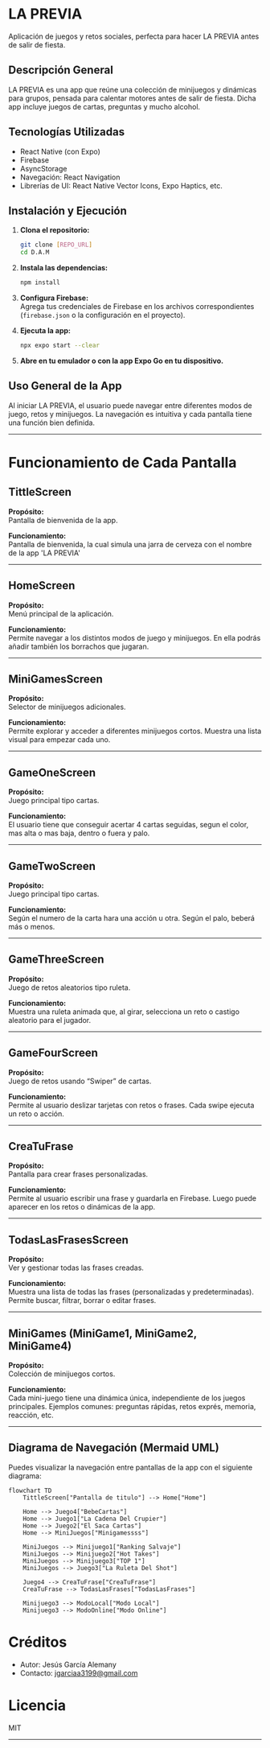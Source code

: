 
  
# LA PREVIA

Aplicación de juegos y retos sociales, perfecta para hacer LA PREVIA antes de salir de fiesta.

## Descripción General

LA PREVIA es una app que reúne una colección de minijuegos y dinámicas para grupos, pensada para calentar motores antes de salir de fiesta. Dicha app incluye juegos de cartas, preguntas y mucho alcohol.

## Tecnologías Utilizadas

- React Native (con Expo)
- Firebase
- AsyncStorage
- Navegación: React Navigation
- Librerías de UI: React Native Vector Icons, Expo Haptics, etc.

## Instalación y Ejecución

1. **Clona el repositorio:**  
   ```bash
   git clone [REPO_URL]
   cd D.A.M
   ```

2. **Instala las dependencias:**  
   ```bash
   npm install
   ```

3. **Configura Firebase:**  
   Agrega tus credenciales de Firebase en los archivos correspondientes (`firebase.json` o la configuración en el proyecto).

4. **Ejecuta la app:**  
  
   ```bash
   npx expo start --clear
   ```

5. **Abre en tu emulador o con la app Expo Go en tu dispositivo.**

## Uso General de la App

Al iniciar LA PREVIA, el usuario puede navegar entre diferentes modos de juego, retos y minijuegos. La navegación es intuitiva y cada pantalla tiene una función bien definida.

---

# Funcionamiento de Cada Pantalla

## TittleScreen

**Propósito:**  
Pantalla de bienvenida de la app.

**Funcionamiento:**  
Pantalla de bienvenida, la cual simula una jarra de cerveza con el nombre de la app 'LA PREVIA'

---

## HomeScreen

**Propósito:**  
Menú principal de la aplicación.

**Funcionamiento:**  
Permite navegar a los distintos modos de juego y minijuegos. En ella podrás añadir también los borrachos que jugaran.

---


## MiniGamesScreen

**Propósito:**  
Selector de minijuegos adicionales.

**Funcionamiento:**  
Permite explorar y acceder a diferentes minijuegos cortos. Muestra una lista visual para empezar cada uno.

---

## GameOneScreen

**Propósito:**  
Juego principal tipo cartas.

**Funcionamiento:**  
El usuario tiene que conseguir acertar 4 cartas seguidas, segun el color, mas alta o mas baja, dentro o fuera y palo.

---

## GameTwoScreen 

**Propósito:**  
Juego principal tipo cartas.

**Funcionamiento:**  
Según el numero de la carta hara una acción u otra. Según el palo, beberá más o menos.

---

## GameThreeScreen

**Propósito:**  
Juego de retos aleatorios tipo ruleta.

**Funcionamiento:**  
Muestra una ruleta animada que, al girar, selecciona un reto o castigo aleatorio para el jugador. 

---

## GameFourScreen 

**Propósito:**  
Juego de retos usando “Swiper” de cartas.

**Funcionamiento:**  
Permite al usuario deslizar tarjetas con retos o frases. Cada swipe ejecuta un reto o acción.

---

## CreaTuFrase

**Propósito:**  
Pantalla para crear frases personalizadas.

**Funcionamiento:**  
Permite al usuario escribir una frase y guardarla en Firebase. Luego puede aparecer en los retos o dinámicas de la app.

---

## TodasLasFrasesScreen

**Propósito:**  
Ver y gestionar todas las frases creadas.

**Funcionamiento:**  
Muestra una lista de todas las frases (personalizadas y predeterminadas). Permite buscar, filtrar, borrar o editar frases.

---

## MiniGames (MiniGame1, MiniGame2, MiniGame4)

**Propósito:**  
Colección de minijuegos cortos.

**Funcionamiento:**  
Cada mini-juego tiene una dinámica única, independiente de los juegos principales. Ejemplos comunes: preguntas rápidas, retos exprés, memoria, reacción, etc.

---


## Diagrama de Navegación (Mermaid UML)

Puedes visualizar la navegación entre pantallas de la app con el siguiente diagrama:

```mermaid
flowchart TD
    TittleScreen["Pantalla de titulo"] --> Home["Home"]

    Home --> Juego4["BebeCartas"]
    Home --> Juego1["La Cadena Del Crupier"]
    Home --> Juego2["El Saca Cartas"]
    Home --> MiniJuegos["Minigamessss"]

    MiniJuegos --> Minijuego1["Ranking Salvaje"]
    MiniJuegos --> Minijuego2["Hot Takes"]
    MiniJuegos --> Minijuego3["TOP 1"]
    MiniJuegos --> Juego3["La Ruleta Del Shot"]

    Juego4 --> CreaTuFrase["CreaTuFrase"]
    CreaTuFrase --> TodasLasFrases["TodasLasFrases"]

    Minijuego3 --> ModoLocal["Modo Local"]
    Minijuego3 --> ModoOnline["Modo Online"]
```

# Créditos

- Autor: Jesús García Alemany
- Contacto: jgarciaa3199@gmail.com

# Licencia

MIT

---
